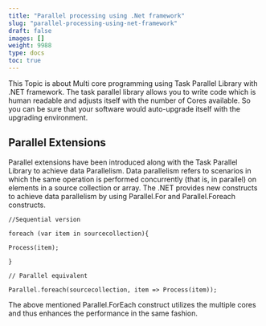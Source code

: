 ```yaml
---
title: "Parallel processing using .Net framework"
slug: "parallel-processing-using-net-framework"
draft: false
images: []
weight: 9988
type: docs
toc: true
---
```


This Topic is about Multi core programming using Task Parallel Library with .NET framework. The task parallel library allows you to write code which is human readable and adjusts itself with the number of Cores available. So you can be sure that your software would auto-upgrade itself with the upgrading  environment. 

## Parallel Extensions
Parallel extensions have been introduced along with the Task Parallel Library to achieve data Parallelism. Data parallelism refers to scenarios in which the same operation is performed concurrently (that is, in parallel) on elements in a source collection or array. The .NET provides new constructs to achieve data parallelism by using Parallel.For and Parallel.Foreach constructs.

    //Sequential version

    foreach (var item in sourcecollection){

    Process(item);

    }

    // Parallel equivalent

    Parallel.foreach(sourcecollection, item => Process(item));


The above mentioned Parallel.ForEach construct utilizes the multiple cores and thus enhances the performance in the same fashion.  

